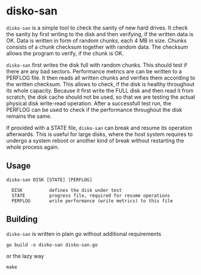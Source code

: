 # disko-san

`disko-san` is a simple tool to check the sanity of new hard drives. It check the sanity by first writing to the disk and then verifying, if the written data is OK. Data is written in form of random chunks, each 4 MB in size. Chunks consists of a chunk checksum together with random data. The checksum allows the program to verify, if the chunk is OK.

`disko-san` first writes the disk full with random chunks. This should test if there are any bad sectors. Performance metrics are can be written to a PERFLOG file. It then reads all written chunks and verifies them according to the written checksum. This allows to check, if the disk is healthy throughout its whole capacity. Because it first write the FULL disk and then read it from scratch, the disk cache should not be used, so that we are testing the actual physical disk write-read operation.
After a successfull test run, the PERFLOG can be used to check if the performance throughout the disk remains the same.

If provided with a STATE file, `disko-san` can break and resume its operation afterwards. This is useful for large disks, where the host system requires to undergo a system reboot or another kind of break without restarting the whole process again.


## Usage

    disko-san DISK [STATE] [PERFLOG]
	
	  DISK          defines the disk under test
	  STATE         progress file, required for resume operations
	  PERFLOG       write performance (write metrics) to this file

## Building

`disko-san` is written in plain go without additional requirements

    go build -o disko-san disko-san.go

or the lazy way 

    make

